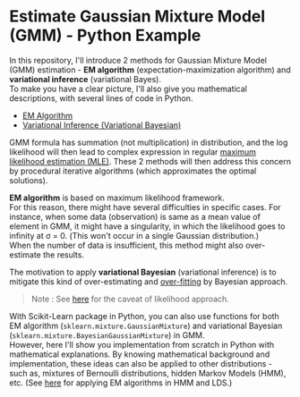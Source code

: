 # Estimate Gaussian Mixture Model (GMM) - Python Example

In this repository, I'll introduce 2 methods for Gaussian Mixture Model (GMM) estimation - **EM algorithm** (expectation-maximization algorithm) and **variational inference** (variational Bayes).<br>
To make you have a clear picture, I'll also give you mathematical descriptions, with several lines of code in Python.

- [EM Algorithm](./01-gmm-em-algorithm.ipynb)
- [Variational Inference (Variational Bayesian)](02-gmm-variational-inference.ipynb)

GMM formula has summation (not multiplication) in distribution, and the log likelihood will then lead to complex expression in regular [maximum likelihood estimation (MLE)](https://tsmatz.wordpress.com/2017/08/30/regression-in-machine-learning-math-for-beginners/). These 2 methods will then address this concern by procedural iterative algorithms (which approximates the optimal solutions).

**EM algorithm** is based on maximum likelihood framework.<br>
For this reason, there might have several difficulties in specific cases. For instance, when some data (observation) is same as a mean value of element in GMM, it might have a singularity, in which the likelihood goes to infinity at &sigma; = 0. (This won't occur in a single Gaussian distribution.)<br>
When the number of data is insufficient, this method might also over-estimate the results.

The motivation to apply **variational Bayesian** (variational inference) is to mitigate this kind of over-estimating and [over-fitting](https://tsmatz.wordpress.com/2017/09/13/overfitting-for-regression-and-deep-learning/) by Bayesian approach.

> Note : See [here](https://tsmatz.wordpress.com/2017/08/30/regression-in-machine-learning-math-for-beginners/) for the caveat of likelihood approach.

With Scikit-Learn package in Python, you can also use functions for both EM algorithm (```sklearn.mixture.GaussianMixture```) and variational Bayesian (```sklearn.mixture.BayesianGaussianMixture```) in GMM.<br>
However, here I'll show you implementation from scratch in Python with mathematical explanations. By knowing mathematical background and implementation, these ideas can also be applied to other distributions - such as, mixtures of Bernoulli distributions, hidden Markov Models (HMM), etc. (See [here](https://github.com/tsmatz/hmm-lds-em-algorithm) for applying EM algorithms in HMM and LDS.)
